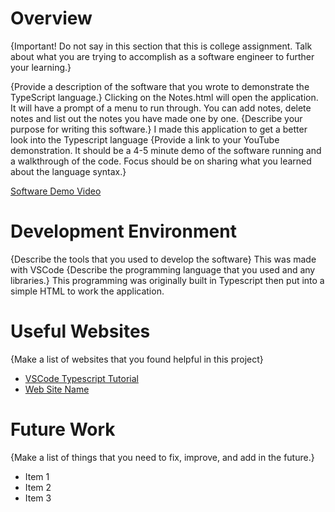 # Overview

{Important! Do not say in this section that this is college assignment. Talk about what you are trying to accomplish as a software engineer to further your learning.}

{Provide a description of the software that you wrote to demonstrate the TypeScript language.}
Clicking on the Notes.html will open the application. It will have a prompt of a menu to run through. You can add notes, delete notes and list out the notes you have made one by one. 
{Describe your purpose for writing this software.}
I made this application to get a better look into the Typescript language
{Provide a link to your YouTube demonstration. It should be a 4-5 minute demo of the software running and a walkthrough of the code. Focus should be on sharing what you learned about the language syntax.}

[Software Demo Video](http://youtube.link.goes.here)

# Development Environment

{Describe the tools that you used to develop the software}
This was made with VSCode
{Describe the programming language that you used and any libraries.}
This programming was originally built in Typescript then put into a simple HTML to work the application.
# Useful Websites

{Make a list of websites that you found helpful in this project}

- [VSCode Typescript Tutorial](https://code.visualstudio.com/docs/typescript/typescript-tutorial)
- [Web Site Name](http://url.link.goes.here)

# Future Work

{Make a list of things that you need to fix, improve, and add in the future.}

- Item 1
- Item 2
- Item 3